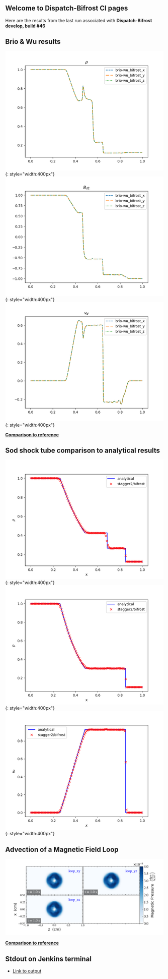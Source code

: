 ## Welcome to Dispatch-Bifrost CI pages 

Here are the results from the last run associated with 
**Dispatch-Bifrost develop, build #46**

## Brio & Wu results

  ![briowu-rho](img/brio-wu_test_rho.png){: style="width:400px"}
  ![briowu-bd2](img/brio-wu_test_bd2.png){: style="width:400px"}
  ![briowu-ud](img/brio-wu_test_ud.png){: style="width:400px"}
  
  **[Comparison to reference](tables/brio-wu.md)**

## Sod shock tube comparison to analytical results

  ![sodshock-rho](img/sod_bifrost_x_rho.png){: style="width:400px"}
  ![sodshock-p](img/sod_bifrost_x_p.png){: style="width:400px"}
  ![sodshock-ux](img/sod_bifrost_x_ux.png){: style="width:400px"}

## Advection of a Magnetic Field Loop 

  ![loop-pb](img/magnetic_pressure_loop_multiplot_test.png)
  
  **[Comparison to reference](tables/MagLoopAdvection.md)**

## Stdout on Jenkins terminal
  - [Link to output](output_file.txt)
  

